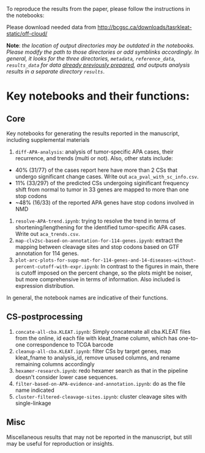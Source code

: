 To reproduce the results from the paper, please follow the instructions in the
notebooks:

Please download needed data from
http://bcgsc.ca/downloads/tasrkleat-static/off-cloud/

**Note**: *the location of output directories may be outdated in the notebooks.
Please modify the path to those directories or add symblinks accordingly. In
general, it looks for the three directories, `metadata`, `reference_data`,
`results_data` for data
[already previously prepared](http://bcgsc.ca/downloads/tasrkleat-static/off-cloud/),
and outputs analysis results in a separate directory `results`*.

# Key notebooks and their functions:

## Core

Key notebooks for generating the results reported in the manuscript, including
supplemental materials

1. `diff-APA-analysis`: analysis of tumor-specific APA cases, their
  recurrence, and trends (multi or not). Also, other stats include:
  * 40% (31/77) of the cases report here have more than 2 CSs that undergo significant
    change cases. Write out `aca_pval_with_sc_info.csv`.
  * 11% (33/297) of the predicted CSs undergoing siginificant frequency shift
    from normal to tumor in 33 genes are mapped to more than one stop codons
  * ~48% (16/33) of the reported APA genes have stop codons involved in NMD
1. `resolve-APA-trend.ipynb`: trying to resolve the trend in terms of
   shortening/lengthening for the identified tumor-specific APA cases. Write out
   `aca_trends.csv`.
1. `map-clv2sc-based-on-annotation-for-114-genes.ipynb`: extract the mapping
  between cleavage sites and stop codons based on GTF annotation for 114 genes.
1. `plot-arc-plots-for-supp-mat-for-114-genes-and-14-diseases-without-percent-cutoff-with-expr.ipynb`:
   In contrast to the figures in main, there is cutoff imposed on the percent
   change, so the plots might be noiser, but more comprehensive in terms of
   information. Also included is expression distribution.

In general, the notebook names are indicative of their functions.


## CS-postprocessing

1. `concate-all-cba.KLEAT.ipynb`: Simply concatenate all cba.KLEAT
  files from the online, id each file with kleat_fname column, which has
  one-to-one correspondence to TCGA barcode
1. `cleanup-all-cba.KLEAT.ipynb`: filter CSs by target genes, map kleat_fname to
  analysis_id, remove unused columns, and rename remaining columns accordingly
1. `hexamer-research.ipynb`: redo hexamer search as that in the pipeline doesn't
  consider lower case sequences.
1. `filter-based-on-APA-evidence-and-annotation.ipynb`: do as the file name
  indicated
1. `cluster-filtered-cleavage-sites.ipynb`: cluster cleavage sites with single-linkage


## Misc

Miscellaneous results that may not be reported in the manuscript, but still
may be useful for reproduction or insights.
